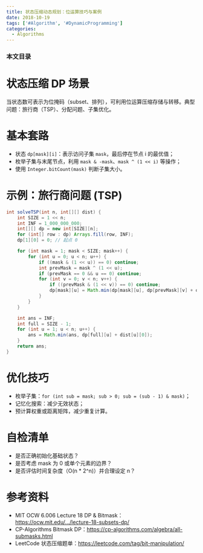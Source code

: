 ```yaml
---
title: 状态压缩动态规划：位运算技巧与案例
date: 2018-10-19
tags: ['#Algorithm', '#DynamicProgramming']
categories:
  - Algorithms
---
```


### 本文目录
<!-- toc -->

# 状态压缩 DP 场景
当状态数可表示为位掩码（subset、排列），可利用位运算压缩存储与转移。典型问题：旅行商（TSP）、分配问题、子集优化。

# 基本套路
- 状态 `dp[mask][i]`：表示访问子集 `mask`，最后停在节点 i 的最优值；
- 枚举子集与末尾节点，利用 `mask & -mask`、`mask ^ (1 << i)` 等操作；
- 使用 `Integer.bitCount(mask)` 判断子集大小。

# 示例：旅行商问题 (TSP)
```java
int solveTSP(int n, int[][] dist) {
    int SIZE = 1 << n;
    int INF = 1_000_000_000;
    int[][] dp = new int[SIZE][n];
    for (int[] row : dp) Arrays.fill(row, INF);
    dp[1][0] = 0; // 起点 0

    for (int mask = 1; mask < SIZE; mask++) {
        for (int u = 0; u < n; u++) {
            if ((mask & (1 << u)) == 0) continue;
            int prevMask = mask ^ (1 << u);
            if (prevMask == 0 && u == 0) continue;
            for (int v = 0; v < n; v++) {
                if ((prevMask & (1 << v)) == 0) continue;
                dp[mask][u] = Math.min(dp[mask][u], dp[prevMask][v] + dist[v][u]);
            }
        }
    }

    int ans = INF;
    int full = SIZE - 1;
    for (int u = 1; u < n; u++) {
        ans = Math.min(ans, dp[full][u] + dist[u][0]);
    }
    return ans;
}
```

# 优化技巧
- 枚举子集：`for (int sub = mask; sub > 0; sub = (sub - 1) & mask)`；
- 记忆化搜索：减少无效状态；
- 预计算权重或距离矩阵，减少重复计算。

# 自检清单
- 是否正确初始化基础状态？
- 是否考虑 mask 为 0 或单个元素的边界？
- 是否评估时间复杂度（O(n * 2^n)）并合理设定 n？

# 参考资料
- MIT OCW 6.006 Lecture 18 DP & Bitmask：https://ocw.mit.edu/.../lecture-18-subsets-dp/
- CP-Algorithms Bitmask DP：https://cp-algorithms.com/algebra/all-submasks.html
- LeetCode 状态压缩题单：https://leetcode.com/tag/bit-manipulation/
